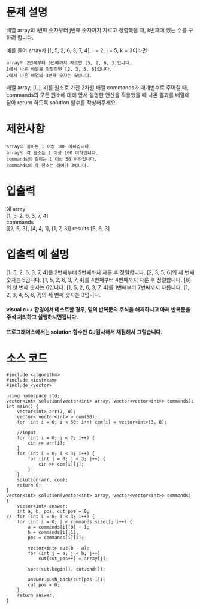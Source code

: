 # 문제 설명

배열 array의 i번째 숫자부터 j번째 숫자까지 자르고 정렬했을 때, k번째에 있는 수를 구하려 합니다.

예를 들어 array가 [1, 5, 2, 6, 3, 7, 4], i = 2, j = 5, k = 3이라면

    array의 2번째부터 5번째까지 자르면 [5, 2, 6, 3]입니다.
    1에서 나온 배열을 정렬하면 [2, 3, 5, 6]입니다.
    2에서 나온 배열의 3번째 숫자는 5입니다.

배열 array, [i, j, k]를 원소로 가진 2차원 배열 commands가 매개변수로 주어질 때, commands의 모든 원소에 대해 앞서 설명한 연산을 적용했을 때 나온 결과를 배열에 담아 return 하도록 solution 함수를 작성해주세요.

# 제한사항

    array의 길이는 1 이상 100 이하입니다.
    array의 각 원소는 1 이상 100 이하입니다.
    commands의 길이는 1 이상 50 이하입니다.
    commands의 각 원소는 길이가 3입니다.

# 입출력 
예
array  
[1, 5, 2, 6, 3, 7, 4]   	
commands  
[[2, 5, 3], [4, 4, 1], [1, 7, 3]] 
results
[5, 6, 3]

# 입출력 예 설명

[1, 5, 2, 6, 3, 7, 4]를 2번째부터 5번째까지 자른 후 정렬합니다. [2, 3, 5, 6]의 세 번째 숫자는 5입니다.
[1, 5, 2, 6, 3, 7, 4]를 4번째부터 4번째까지 자른 후 정렬합니다. [6]의 첫 번째 숫자는 6입니다.
[1, 5, 2, 6, 3, 7, 4]를 1번째부터 7번째까지 자릅니다. [1, 2, 3, 4, 5, 6, 7]의 세 번째 숫자는 3입니다.

#### visual c++ 환경에서 테스트할 경우, 밑의 반복문의 주석을 해제하시고 아래 반복문을 주석 처리하고 실행하시면됩니다.
#### 프로그래머스에서는 solution 함수만 OJ검사해서 채점해서 그렇습니다.  

# 소스 코드

```
#include <algorithm>
#include <iostream>
#include <vector>

using namespace std;
vector<int> solution(vector<int> array, vector<vector<int>> commands);
int main() {
	vector<int> arr(7, 0);
	vector< vector<int> > com(50);
	for (int i = 0; i < 50; i++) com[i] = vector<int>(3, 0);

	//input
	for (int i = 0; i < 7; i++) {
		cin >> arr[i];
	}
	for (int i = 0; i < 3; i++) {
		for (int j = 0; j < 3; j++) {
			cin >> com[i][j];
		}
	}
	solution(arr, com);
	return 0;
}
vector<int> solution(vector<int> array, vector<vector<int>> commands) {
	vector<int> answer;
	int a, b, pos, cut_pos = 0;
//	for (int i = 0; i < 3; i++) {
	for (int i = 0; i < commands.size(); i++) {
		a = commands[i][0] - 1;
		b = commands[i][1];
		pos = commands[i][2];
		
		vector<int> cut(b - a);
		for (int j = a; j < b; j++) 
			cut[cut_pos++] = array[j];
		
		sort(cut.begin(), cut.end());

		answer.push_back(cut[pos-1]);
		cut_pos = 0;
	}
	return answer;
}
```
